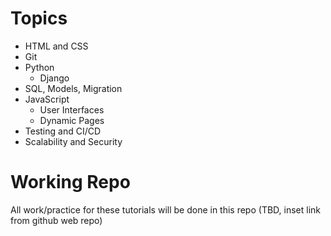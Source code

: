 # Topics

* HTML and CSS
* Git
* Python
	* Django
* SQL, Models, Migration
* JavaScript
	* User Interfaces
	* Dynamic Pages
* Testing and CI/CD
* Scalability and Security


# Working Repo

All work/practice for these tutorials will be done in this repo (TBD, inset link from github web repo)

